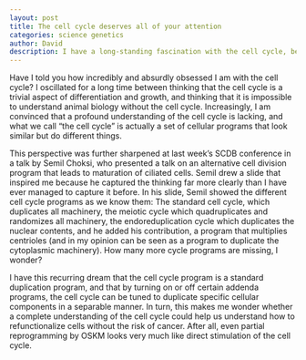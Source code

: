 ```yaml
---
layout: post
title: The cell cycle deserves all of your attention
categories: science genetics
author: David
description: I have a long-standing fascination with the cell cycle, because I think it's the key to understanding cell states, cellular differentiation and reprogramming. I assisted a conference that showed further evidence (in my opinion) for such a stance.
---
```


Have I told you how incredibly and absurdly obsessed I am with the cell cycle? I oscillated for a long time between thinking that the cell cycle is a trivial aspect of differentiation and growth, and thinking that it is impossible to understand animal biology without the cell cycle. Increasingly, I am convinced that a profound understanding of the cell cycle is lacking, and what we call “the cell cycle” is actually a set of cellular programs that look similar but do different things. 

This perspective was further sharpened at last week’s SCDB conference in a talk by Semil Choksi, who presented a talk on an alternative cell division program that leads to maturation of ciliated cells. Semil drew a slide that inspired me because he captured the thinking far more clearly than I have ever managed to capture it before. In his slide, Semil showed the different cell cycle programs as we know them: The standard cell cycle, which duplicates all machinery, the meiotic cycle which quadruplicates and randomizes all machinery, the endoreduplication cycle which duplicates the nuclear contents, and he added his contribution, a program that multiplies centrioles (and in my opinion can be seen as a program to duplicate the cytoplasmic machinery). How many more cycle programs are missing, I wonder? 

I have this recurring dream that the cell cycle program is a standard duplication program, and that by turning on or off certain addenda programs, the cell cycle can be tuned to duplicate specific cellular components in a separable manner. In turn, this makes me wonder whether a complete understanding of the cell cycle could help us understand how to refunctionalize cells without the risk of cancer. After all, even partial reprogramming by OSKM looks very much like direct stimulation of the cell cycle. 
